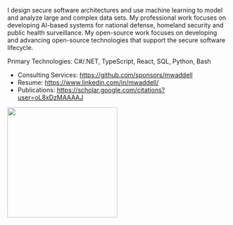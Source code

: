 I design secure software architectures and use machine learning to model and analyze large and complex data sets. 
My professional work focuses on developing AI-based systems for national defense, homeland security and public health surveillance.
My open-source work focuses on developing and advancing open-source technologies that support the secure software lifecycle.

Primary Technologies: C#/.NET, TypeScript, React, SQL, Python, Bash

- Consulting Services: https://github.com/sponsors/mwaddell
- Resume: https://www.linkedin.com/in/mwaddell/
- Publications: https://scholar.google.com/citations?user=oL8xDzMAAAAJ

<img src="https://user-images.githubusercontent.com/750244/151836715-3f184047-f1d6-44f9-931c-a32652d77882.png" width="250"/>


